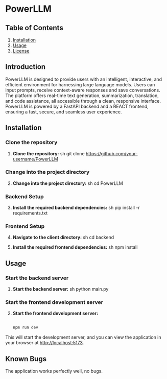 # PowerLLM

## Table of Contents

1. [Installation](#installation)
2. [Usage](#usage)
6. [License](#license)

## Introduction

PowerLLM is designed to provide users with an intelligent, interactive, and efficient environment for harnessing large language models. Users can input prompts, receive context-aware responses and save conversations. The platform offers real-time text generation, summarization, translation, and code assistance, all accessible through a clean, responsive interface. PowerLLM is powered by a FastAPI backend and a REACT frontend, ensuring a fast, secure, and seamless user experience.

## Installation

### Clone the repository
1. **Clone the repository:**
   sh
   git clone https://github.com/your-username/PowerLLM

### Change into the project directory
2. **Change into the project directory:**
   sh
   cd PowerLLM

### Backend Setup
3. **Install the required backend dependencies:**
   sh
   pip install -r requirements.txt

### Frontend Setup
4. **Navigate to the client directory:**
   sh
   cd backend

5. **Install the required frontend dependencies:**
   sh
   npm install
## Usage

### Start the backend server
1. **Start the backend server:**
   sh
   python main.py

### Start the frontend development server
2. **Start the frontend development server:**
   ```sh
  
   npm run dev

This will start the development server, and you can view the application in your browser at [http://localhost:5173](http://localhost:5173).

## Known Bugs
The application works perfectly well, no bugs.

